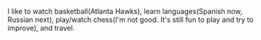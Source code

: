 I like to watch basketball(Atlanta Hawks), learn languages(Spanish now, Russian next), play/watch chess(I'm not good. It's still fun to play and try to improve), and travel.
